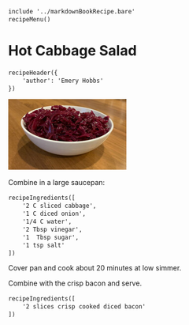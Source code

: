 ~~~ markdown-script
include '../markdownBookRecipe.bare'
recipeMenu()
~~~

# Hot Cabbage Salad

~~~ markdown-script
recipeHeader({
    'author': 'Emery Hobbs'
})
~~~

![Hot Cabbage Salad](../images/HotCabbageSalad.jpg "Hot Cabbage Salad")

Combine in a large saucepan:

~~~ markdown-script
recipeIngredients([
    '2 C sliced cabbage',
    '1 C diced onion',
    '1/4 C water',
    '2 Tbsp vinegar',
    '1  Tbsp sugar',
    '1 tsp salt'
])
~~~

Cover pan and cook about 20 minutes at low simmer.

Combine with the crisp bacon and serve.

~~~ markdown-script
recipeIngredients([
    '2 slices crisp cooked diced bacon'
])
~~~
